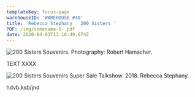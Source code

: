 ```yaml
---
templateKey: focus-page
warehouseID: 'WAREHOUSE #40'
title: 'Rebecca Stephany   200 Sisters '
PDF: /img/somename-5-.pdf
date: 2020-04-03T13:16:49.674Z
---
```



![200 Sisters Souvenirs. Photography: Robert Hamacher.](/img/01_200sisterssouvenirs_2018©roberthamacher.jpg "200 Sisters Souvenirs. Photography: Robert Hamacher.")



TEXT XXXX

![200 Sisters Souvenirs Super Sale Talkshow. 2018. Rebecca Stephany. ](/img/06_200sisterssouvenirs_supersaletalkshow_21june2018©rebeccastephany.jpg "200 Sisters Souvenirs Super Sale Talkshow. 2018. Rebecca Stephany. ")

hdvb.ksb/jnd